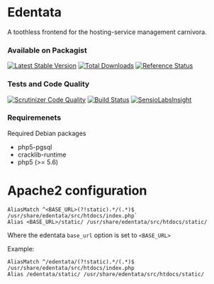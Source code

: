 Edentata
========

A toothless frontend for the hosting-service management carnivora.

### Available on Packagist
[![Latest Stable Version](https://poser.pugx.org/hemio/edentata/version)](https://packagist.org/packages/hemio/edentata)
[![Total Downloads](https://poser.pugx.org/hemio/edentata/downloads)](https://packagist.org/packages/hemio/edentata)
[![Reference Status](https://www.versioneye.com/php/hemio:edentata/reference_badge.svg?style=flat)](https://www.versioneye.com/php/hemio:edentata/references)

### Tests and Code Quality
[![Scrutinizer Code Quality](https://scrutinizer-ci.com/g/qua-bla/edentata/badges/quality-score.png?b=master)](https://scrutinizer-ci.com/g/qua-bla/edentata/?branch=master)
[![Build Status](https://travis-ci.org/qua-bla/edentata.svg?branch=master)](https://travis-ci.org/qua-bla/edentata)
[![SensioLabsInsight](https://insight.sensiolabs.com/projects/beba6c45-ba42-42e5-bd99-b9cfadc0bd00/mini.png)](https://insight.sensiolabs.com/projects/beba6c45-ba42-42e5-bd99-b9cfadc0bd00)

### Requiremenets

Required Debian packages
- php5-pgsql
- cracklib-runtime
- php5 (>= 5.6)

# Apache2 configuration

```
AliasMatch ^<BASE_URL>(?!static).*/(.*)$ /usr/share/edentata/src/htdocs/index.php`
Alias <BASE_URL>/static/ /usr/share/edentata/src/htdocs/static/
```

Where the edentata `base_url` option is set to `<BASE_URL>`

Example:

```
AliasMatch ^/edentata/(?!static).*/(.*)$ /usr/share/edentata/src/htdocs/index.php
Alias /edentata/static/ /usr/share/edentata/src/htdocs/static/
```